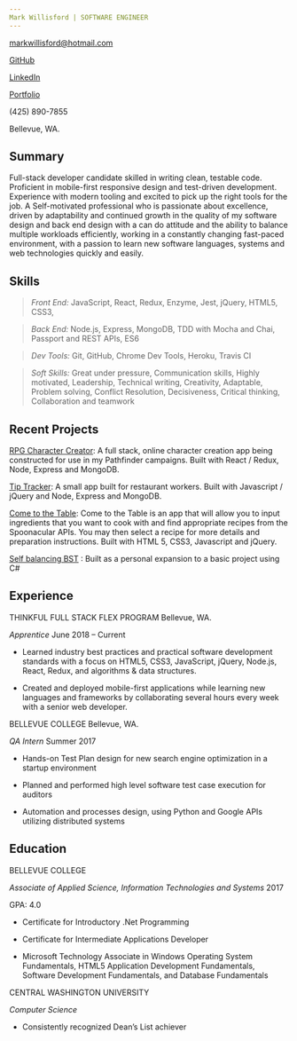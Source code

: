 ```yaml
---
Mark Willisford | SOFTWARE ENGINEER
---
```


<markwillisford@hotmail.com> 

[GitHub](https://github.com/MarkWillisford/)

[LinkedIn](https://www.linkedin.com/in/markwillisford/)

[Portfolio](https://markwillisford.github.io/Portfolio/)

(425) 890-7855 

Bellevue, WA. 

**Summary**
-----------

Full-stack developer candidate skilled in writing clean, testable code.
Proficient in mobile-first responsive design and test-driven development.
Experience with modern tooling and excited to pick up the right tools for the
job. A Self-motivated professional who is passionate about excellence, driven by
adaptability and continued growth in the quality of my software design and back
end design with a can do attitude and the ability to balance multiple workloads
efficiently, working in a constantly changing fast-paced environment, with a
passion to learn new software languages, systems and web technologies quickly
and easily.

**Skills**
----------

>   *Front End:* JavaScript, React, Redux, Enzyme, Jest, jQuery, HTML5, CSS3,

>   *Back End:* Node.js, Express, MongoDB, TDD with Mocha and Chai, Passport and
>   REST APIs, ES6

>   *Dev Tools:* Git, GitHub, Chrome Dev Tools, Heroku, Travis CI

>   *Soft Skills:* Great under pressure, Communication skills, Highly motivated,
>   Leadership, Technical writing, Creativity, Adaptable, Problem solving,
>   Conflict Resolution, Decisiveness, Critical thinking, Collaboration and
>   teamwork

**Recent Projects**
-------------------

[RPG Character Creator](https://blooming-crag-44038.herokuapp.com/): A full stack, 
online character creation app being constructed for use in my Pathfinder campaigns. 
Built with React / Redux, Node, Express and MongoDB.

[Tip Tracker](https://immense-coast-88549.herokuapp.com/): A small app built for
restaurant workers. Built with Javascript / jQuery and Node, Express and
MongoDB.

[Come to the Table](https://markwillisford.github.io/Menu-Planning-An-API-Capstone-Project/): 
Come to the Table is an app that will allow you to input ingredients that you want 
to cook with and find appropriate recipes from the Spoonacular APIs. You may then 
select a recipe for more details and preparation instructions. Built with HTML 5, 
CSS3, Javascript and jQuery.

[Self balancing BST](https://github.com/MarkWillisford/Self-Balancing-BST) :
Built as a personal expansion to a basic project using C\#

**Experience**
--------------

THINKFUL FULL STACK FLEX PROGRAM Bellevue, WA.

*Apprentice* June 2018 – Current

-   Learned industry best practices and practical software development standards
    with a focus on HTML5, CSS3, JavaScript, jQuery, Node.js, React, Redux, and
    algorithms & data structures.

-   Created and deployed mobile-first applications while learning new languages
    and frameworks by collaborating several hours every week with a senior web
    developer.

BELLEVUE COLLEGE Bellevue, WA.

*QA Intern* Summer 2017

-   Hands-on Test Plan design for new search engine optimization in a startup
    environment

-   Planned and performed high level software test case execution for auditors

-   Automation and processes design, using Python and Google APIs utilizing
    distributed systems

**Education**
-------------

BELLEVUE COLLEGE

*Associate of Applied Science, Information Technologies and Systems* 2017

GPA: 4.0

-   Certificate for Introductory .Net Programming

-   Certificate for Intermediate Applications Developer

-   Microsoft Technology Associate in Windows Operating System Fundamentals,
    HTML5 Application Development Fundamentals, Software Development
    Fundamentals, and Database Fundamentals

CENTRAL WASHINGTON UNIVERSITY

*Computer Science*

-   Consistently recognized Dean’s List achiever
